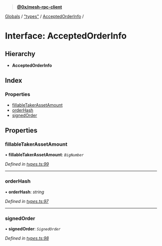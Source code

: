 > **[@0x/mesh-rpc-client](../README.md)**

[Globals](../globals.md) / ["types"](../modules/_types_.md) / [AcceptedOrderInfo](_types_.acceptedorderinfo.md) /

# Interface: AcceptedOrderInfo

## Hierarchy

* **AcceptedOrderInfo**

## Index

### Properties

* [fillableTakerAssetAmount](_types_.acceptedorderinfo.md#fillabletakerassetamount)
* [orderHash](_types_.acceptedorderinfo.md#orderhash)
* [signedOrder](_types_.acceptedorderinfo.md#signedorder)

## Properties

###  fillableTakerAssetAmount

• **fillableTakerAssetAmount**: *`BigNumber`*

*Defined in [types.ts:99](https://github.com/0xProject/0x-mesh/blob/32339c4/rpc/clients/typescript/src/types.ts#L99)*

___

###  orderHash

• **orderHash**: *string*

*Defined in [types.ts:97](https://github.com/0xProject/0x-mesh/blob/32339c4/rpc/clients/typescript/src/types.ts#L97)*

___

###  signedOrder

• **signedOrder**: *`SignedOrder`*

*Defined in [types.ts:98](https://github.com/0xProject/0x-mesh/blob/32339c4/rpc/clients/typescript/src/types.ts#L98)*